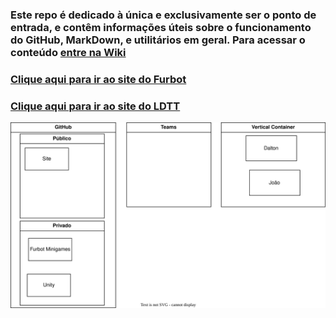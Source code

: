 ### Este repo é dedicado à única e exclusivamente ser o ponto de entrada, e contêm informações úteis sobre o funcionamento do GitHub, MarkDown, e utilitários em geral. Para acessar o conteúdo [entre na Wiki](../../wiki/Home)  

### [Clique aqui para ir ao site do Furbot](https://furbotldtt.wixsite.com/my-site-1)  
### [Clique aqui para ir ao site do LDTT](http://ldttweb.furb.br/ldtt/)  

![Alt text](organograma.drawio.svg)